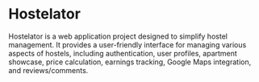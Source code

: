 # Hostelator
Hostelator is a web application project designed to simplify hostel management. It provides a user-friendly interface for managing various aspects of hostels, including authentication, user profiles, apartment showcase, price calculation, earnings tracking, Google Maps integration, and reviews/comments.
